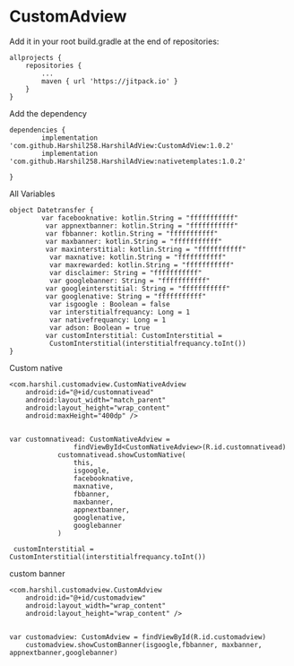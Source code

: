 # CustomAdview


Add it in your root build.gradle at the end of repositories:


	allprojects {
		repositories {
			...
			maven { url 'https://jitpack.io' }
		}
	}
  
  
  Add the dependency
  
  	dependencies {
	        implementation 'com.github.Harshil258.HarshilAdView:CustomAdView:1.0.2'
    		implementation 'com.github.Harshil258.HarshilAdView:nativetemplates:1.0.2'

	}
  
  All Variables
  
  	object Datetransfer {
        	var facebooknative: kotlin.String = "fffffffffff"
       		 var appnextbanner: kotlin.String = "fffffffffff"
       		 var fbbanner: kotlin.String = "fffffffffff"
       		 var maxbanner: kotlin.String = "fffffffffff"
       		 var maxinterstitial: kotlin.String = "fffffffffff"
      		  var maxnative: kotlin.String = "fffffffffff"
      		  var maxrewarded: kotlin.String = "fffffffffff"
      		  var disclaimer: String = "fffffffffff"
      		  var googlebanner: String = "fffffffffff"
       		 var googleinterstitial: String = "fffffffffff"
       		 var googlenative: String = "fffffffffff"
      		  var isgoogle : Boolean = false
      		  var interstitialfrequancy: Long = 1
      		  var nativefrequancy: Long = 1
      		  var adson: Boolean = true
       		 var customInterstitial: CustomInterstitial =
          	  CustomInterstitial(interstitialfrequancy.toInt())
    }
   
Custom native
    
    <com.harshil.customadview.CustomNativeAdview
        android:id="@+id/customnativead"
        android:layout_width="match_parent"
        android:layout_height="wrap_content"
        android:maxHeight="400dp" />
   
   
   	var customnativead: CustomNativeAdview =
                    findViewById<CustomNativeAdview>(R.id.customnativead)
                customnativead.showCustomNative(
                    this,
                    isgoogle,
                    facebooknative,
                    maxnative,
                    fbbanner,
                    maxbanner,
                    appnextbanner,
                    googlenative,
                    googlebanner
                )
		
	 customInterstitial = CustomInterstitial(interstitialfrequancy.toInt())
	 
custom banner

	<com.harshil.customadview.CustomAdview
        android:id="@+id/customadview"
        android:layout_width="wrap_content"
        android:layout_height="wrap_content" />
	
	
  	var customadview: CustomAdview = findViewById(R.id.customadview)
        customadview.showCustomBanner(isgoogle,fbbanner, maxbanner, appnextbanner,googlebanner)
   
  	
  
  

